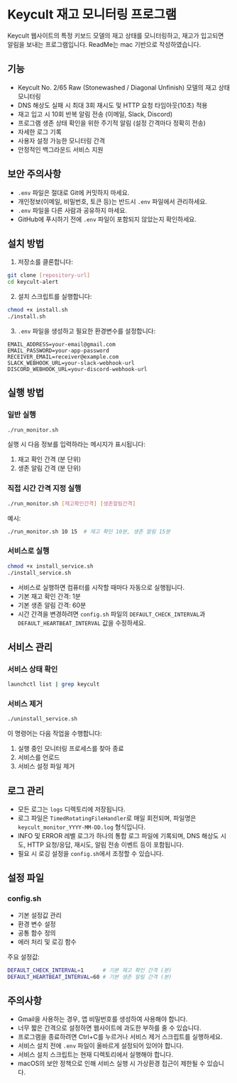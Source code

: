 # Keycult 재고 모니터링 프로그램

Keycult 웹사이트의 특정 키보드 모델의 재고 상태를 모니터링하고, 재고가 입고되면 알림을 보내는 프로그램입니다.
ReadMe는 mac 기반으로 작성하였습니다.

## 기능

- Keycult No. 2/65 Raw (Stonewashed / Diagonal Unfinish) 모델의 재고 상태 모니터링
- DNS 해상도 실패 시 최대 3회 재시도 및 HTTP 요청 타임아웃(10초) 적용
- 재고 입고 시 10회 반복 알림 전송 (이메일, Slack, Discord)
- 프로그램 생존 상태 확인을 위한 주기적 알림 (설정 간격마다 정확히 전송)
- 자세한 로그 기록
- 사용자 설정 가능한 모니터링 간격
- 안정적인 백그라운드 서비스 지원

## 보안 주의사항

- `.env` 파일은 절대로 Git에 커밋하지 마세요.
- 개인정보(이메일, 비밀번호, 토큰 등)는 반드시 `.env` 파일에서 관리하세요.
- `.env` 파일을 다른 사람과 공유하지 마세요.
- GitHub에 푸시하기 전에 `.env` 파일이 포함되지 않았는지 확인하세요.

## 설치 방법

1. 저장소를 클론합니다:
```bash
git clone [repository-url]
cd keycult-alert
```

2. 설치 스크립트를 실행합니다:
```bash
chmod +x install.sh
./install.sh
```

3. `.env` 파일을 생성하고 필요한 환경변수를 설정합니다:
```env
EMAIL_ADDRESS=your-email@gmail.com
EMAIL_PASSWORD=your-app-password
RECEIVER_EMAIL=receiver@example.com
SLACK_WEBHOOK_URL=your-slack-webhook-url
DISCORD_WEBHOOK_URL=your-discord-webhook-url
```

## 실행 방법

### 일반 실행
```bash
./run_monitor.sh
```

실행 시 다음 정보를 입력하라는 메시지가 표시됩니다:
1. 재고 확인 간격 (분 단위)
2. 생존 알림 간격 (분 단위)

### 직접 시간 간격 지정 실행
```bash
./run_monitor.sh [재고확인간격] [생존알림간격]
```
예시:
```bash
./run_monitor.sh 10 15  # 재고 확인 10분, 생존 알림 15분
```

### 서비스로 실행
```bash
chmod +x install_service.sh
./install_service.sh
```

- 서비스로 실행하면 컴퓨터를 시작할 때마다 자동으로 실행됩니다.
- 기본 재고 확인 간격: 1분
- 기본 생존 알림 간격: 60분
- 시간 간격을 변경하려면 `config.sh` 파일의 `DEFAULT_CHECK_INTERVAL`과 `DEFAULT_HEARTBEAT_INTERVAL` 값을 수정하세요.

## 서비스 관리

### 서비스 상태 확인
```bash
launchctl list | grep keycult
```

### 서비스 제거
```bash
./uninstall_service.sh
```

이 명령어는 다음 작업을 수행합니다:
1. 실행 중인 모니터링 프로세스를 찾아 종료
2. 서비스를 언로드
3. 서비스 설정 파일 제거

## 로그 관리

- 모든 로그는 `logs` 디렉토리에 저장됩니다.
- 로그 파일은 `TimedRotatingFileHandler`로 매일 회전되며, 파일명은 `keycult_monitor_YYYY-MM-DD.log` 형식입니다.
- INFO 및 ERROR 레벨 로그가 하나의 통합 로그 파일에 기록되며, DNS 해상도 시도, HTTP 요청/응답, 재시도, 알림 전송 이벤트 등이 포함됩니다.
- 필요 시 로깅 설정을 `config.sh`에서 조정할 수 있습니다.

## 설정 파일

### config.sh
- 기본 설정값 관리
- 환경 변수 설정
- 공통 함수 정의
- 에러 처리 및 로깅 함수

주요 설정값:
```bash
DEFAULT_CHECK_INTERVAL=1      # 기본 재고 확인 간격 (분)
DEFAULT_HEARTBEAT_INTERVAL=60 # 기본 생존 알림 간격 (분)
```

## 주의사항

- Gmail을 사용하는 경우, 앱 비밀번호를 생성하여 사용해야 합니다.
- 너무 짧은 간격으로 설정하면 웹사이트에 과도한 부하를 줄 수 있습니다.
- 프로그램을 종료하려면 Ctrl+C를 누르거나 서비스 제거 스크립트를 실행하세요.
- 서비스 설치 전에 `.env` 파일이 올바르게 설정되어 있어야 합니다.
- 서비스 설치 스크립트는 현재 디렉토리에서 실행해야 합니다.
- macOS의 보안 정책으로 인해 서비스 실행 시 가상환경 접근이 제한될 수 있습니다. 
